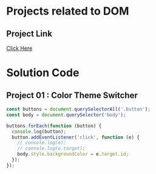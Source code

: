 # Projects related to DOM

## Project Link
[Click Here](https://stackblitz.com/edit/dom-project-chaiaurcode-pkureq24?file=index.html)

# Solution Code

## Project 01 : Color Theme Switcher

```javascript
const buttons = document.querySelectorAll('.button');
const body = document.querySelector('body');

buttons.forEach(function (button) {
  console.log(button);
  button.addEventListener('click', function (e) {
    // console.log(e);
    // console.log(e.target);
    body.style.backgroundColor = e.target.id;
  });
});

```